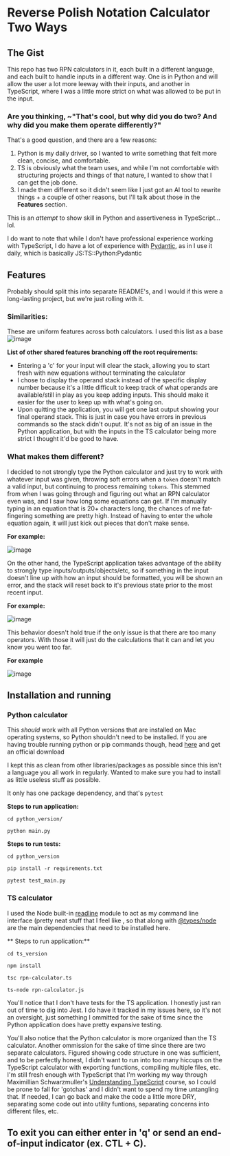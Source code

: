 # Reverse Polish Notation Calculator Two Ways

## The Gist

This repo has two RPN calculators in it, each built in a different language, and each built to handle inputs in a different way. 
One is in Python and will allow the user a lot more leeway with their inputs, and another in TypeScript, where I was a little more strict on what was allowed to be put in the input. 

### Are you thinking, ~"That's cool, but why did you do two? And why did you make them operate differently?"

That's a good question, and there are a few reasons:
1. Python is my daily driver, so I wanted to write something that felt more clean, concise, and comfortable.
2. TS is obviously what the team uses, and while I'm not comfortable with structuring projects and things of that nature, I wanted to show that I can get the job done.
3. I made them different so it didn't seem like I just got an AI tool to rewrite things + a couple of other reasons, but I'll talk about those in the **Features** section.

This is an _attempt_ to show skill in Python and assertiveness in TypeScript... lol.

I do want to note that while I don't have professional experience working with TypeScript, I do have a lot of experience with
[Pydantic](https://docs.pydantic.dev/latest/), as in I use it daily, which is basically JS:TS::Python:Pydantic

## Features
Probably should split this into separate README's, and I would if this were a long-lasting project, but we're just rolling with it.
### Similarities:
These are uniform features across both calculators.
I used this list as a base
![image](https://github.com/SethCWilliams/rpn_calc/assets/43652084/9f47e496-4efe-4b38-ac24-c68fe1f674bd)

**List of other shared features branching off the root requirements:**
- Entering a 'c' for your input will clear the stack, allowing you to start fresh with new equations without terminating the calculator
- I chose to display the operand stack instead of the specific display number because it's a little difficult to keep track of what operands are available/still in play as you keep adding inputs. This should make it easier for the user to keep up with what's going on.
- Upon quitting the application, you will get one last output showing your final operand stack. This is just in case you have errors in previous commands so the stack didn't ouput. It's not as big of an issue in the Python application, but with the inputs in the TS calculator being more strict I thought it'd be good to have. 

### What makes them different?

I decided to not strongly type the Python calculator and just try to work with whatever input was given, throwing soft errors when a `token` doesn't match a valid input, but continuing to process remaining `tokens`. This stemmed from when I was going through and figuring out what an RPN calculator even was, and I saw how long some equations can get. If I'm manually typing in an equation that is 20+ characters long, the chances of me fat-fingering something are pretty high. Instead of having to enter the whole equation again, it will just kick out pieces that don't make sense. 

**For example:**

![image](https://github.com/SethCWilliams/rpn_calc/assets/43652084/45b6660f-5db4-47da-9085-8f15e0d6839e)

On the other hand, the TypeScript application takes advantage of the ability to strongly type inputs/outputs/objects/etc, so if something in the input doesn't line up with how an input should be formatted, you will be shown an error, and the stack will reset back to it's previous state prior to the most recent input. 

**For example:**

![image](https://github.com/SethCWilliams/rpn_calc/assets/43652084/427ef0a4-ed28-4345-a7fa-5d31ddfbfbf6)

This behavior doesn't hold true if the only issue is that there are too many operators. With those it will just do the calculations that it can and let you know you went too far.

**For example**

![image](https://github.com/SethCWilliams/rpn_calc/assets/43652084/e79ee698-034d-44ca-a022-c94f27fc7826)


## Installation and running

### Python calculator

This _should_ work with all Python versions that are installed on Mac operating systems, so Python shouldn't need to be installed. If you are having trouble running python or pip commands though, head [here](https://www.python.org/downloads/) and get an official download

I kept this as clean from other libraries/packages as possible since this isn't a language you all work in regularly. Wanted to make sure you had to install as little useless stuff as possible.

It only has one package dependency, and that's `pytest`

**Steps to run application:**

```
cd python_version/

python main.py
```

**Steps to run tests:**

```
cd python_version

pip install -r requirements.txt

pytest test_main.py
```

### TS calculator

I used the Node built-in [readline](https://nodejs.org/api/readline.html) module to act as my command line interface (pretty neat stuff that I feel like , so that along with [@types/node](https://www.npmjs.com/package/@types/node) are the main dependencies that need to be installed here. 

** Steps to run application:**

```
cd ts_version

npm install

tsc rpn-calculator.ts

ts-node rpn-calculator.js  
```

You'll notice that I don't have tests for the TS application. I honestly just ran out of time to dig into Jest. I do have it tracked in my issues here, so it's not an oversight, just something I ommitted for the sake of time since the Python application does have pretty expansive testing. 

You'll also notice that the Python calculator is more organized than the TS calculator. Another ommission for the sake of time since there are two separate calculators. Figured showing code structure in one was sufficient, and to be perfectly honest, I didn't want to run into too many hiccups on the TypeScript calculator with exporting functions, compiling multiple files, etc. I'm still fresh enough with TypeScript that I'm working my way through Maximillian Schwarzmuller's [Understanding TypeScript](https://www.udemy.com/course/understanding-typescript/) course, so I could be prone to fall for 'gotchas' and I didn't want to spend my time untangling that. If needed, I can go back and make the code a little more DRY, separating some code out into utility funtions, separating concerns into different files, etc. 

## To exit you can either enter in 'q' or send an end-of-input indicator (ex. CTL + C).
